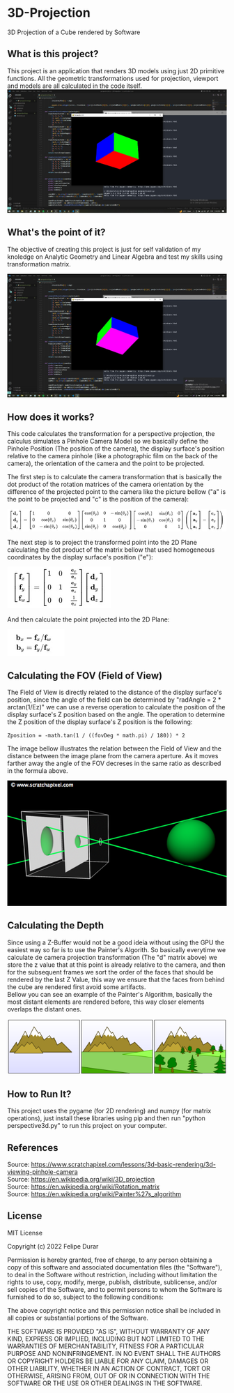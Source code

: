 # 3D-Projection
3D Projection of a Cube rendered by Software

## What is this project?
This project is an application that renders 3D models using just 2D primitive functions. All the geometric transformations used for projection, viewport and models are all calculated in the code itself.
![alt text](screnshots/Screenshot_2.jpg)

## What's the point of it?
The objective of creating this project is just for self validation of my knoledge on Analytic Geometry and Linear Algebra and test my skills using transformation matrix.

![alt text](screnshots/Screenshot_3.jpg)

## How does it works?
This code calculates the transformation for a perspective projection, the calculus simulates a Pinhole Camera Model so we basically define the Pinhole Position (The position of the camera), the display surface's position relative to the camera pinhole (like a photographic film on the back of the camera), the orientation of the camera and the point to be projected. 


The first step is to calculate the camera transformation that is basically the dot product of the rotation matrices of the camera orientation by the difference of the projected point to the camera like the picture bellow ("a" is the point to be projected and "c" is the position of the camera):

![alt text](screnshots/Screenshot_149.jpg)

The next step is to project the transformed point into the 2D Plane calculating the dot product of the matrix bellow that used homogeneous coordinates by the display surface's position ("e"):

![alt text](screnshots/Screenshot_150.jpg)

And then calculate the point projected into the 2D Plane:

![alt text](screnshots/Screenshot_151.jpg)

## Calculating the FOV (Field of View)
The Field of View is directly related to the distance of the display surface's position, since the angle of the field can be determined by "radAngle = 2 * arctan(1/Ez)" we can use a reverse operation to calculate the position of the display surface's Z position based on the angle. The operation to determine the Z position of the display surface's Z position is the following:

```
Zposition = -math.tan(1 / ((fovDeg * math.pi) / 180)) * 2
```

The image bellow illustrates the relation between the Field of View and the distance between the image plane from the camera aperture. As it moves farther away the angle of the FOV decreses in the same ratio as described in the formula above.

![alt text](screnshots/zoom.png)

## Calculating the Depth
Since using a Z-Buffer would not be a good ideia without using the GPU the easiest way so far is to use the Painter's Algorith. So basically everytime we calculate de camera projection transformation (The "d" matrix above) we store the z value that at this point is already relative to the camera, and then for the subsequent frames we sort the order of the faces that should be rendered by the last Z Value, this way we ensure that the faces from behind the cube are rendered first avoid some artifacts.  
Bellow you can see an example of the Painter's Algorithm, basically the most distant elements are rendered before, this way closer elements overlaps the distant ones.

![alt text](screnshots/600px-Painter's_algorithm.svg.png)

## How to Run It?
This project uses the pygame (for 2D rendering) and numpy (for matrix operations), just install these libraries using pip and then run "python perspective3d.py" to run this project on your computer.

## References
Source: https://www.scratchapixel.com/lessons/3d-basic-rendering/3d-viewing-pinhole-camera  
Source: https://en.wikipedia.org/wiki/3D_projection  
Source: https://en.wikipedia.org/wiki/Rotation_matrix  
Source: https://en.wikipedia.org/wiki/Painter%27s_algorithm  

## License
MIT License

Copyright (c) 2022 Felipe Durar

Permission is hereby granted, free of charge, to any person obtaining a copy
of this software and associated documentation files (the "Software"), to deal
in the Software without restriction, including without limitation the rights
to use, copy, modify, merge, publish, distribute, sublicense, and/or sell
copies of the Software, and to permit persons to whom the Software is
furnished to do so, subject to the following conditions:

The above copyright notice and this permission notice shall be included in all
copies or substantial portions of the Software.

THE SOFTWARE IS PROVIDED "AS IS", WITHOUT WARRANTY OF ANY KIND, EXPRESS OR
IMPLIED, INCLUDING BUT NOT LIMITED TO THE WARRANTIES OF MERCHANTABILITY,
FITNESS FOR A PARTICULAR PURPOSE AND NONINFRINGEMENT. IN NO EVENT SHALL THE
AUTHORS OR COPYRIGHT HOLDERS BE LIABLE FOR ANY CLAIM, DAMAGES OR OTHER
LIABILITY, WHETHER IN AN ACTION OF CONTRACT, TORT OR OTHERWISE, ARISING FROM,
OUT OF OR IN CONNECTION WITH THE SOFTWARE OR THE USE OR OTHER DEALINGS IN THE
SOFTWARE.

